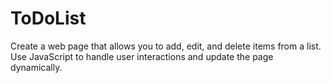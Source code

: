 # ToDoList
Create a web page that allows you to add, edit, and delete items from a list. Use JavaScript to handle user interactions and update the page dynamically.
